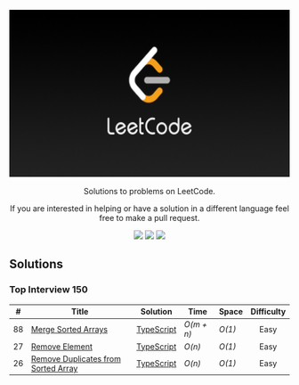 ﻿<p align="center">
	<a href="https://leetcode.com/TomasLaus/"><img src="./LeetCode.png" height=300px /></a>
</p>
<p align="center">
    Solutions to problems on LeetCode.
</p>
<p align="center">
	If you are interested in helping or have a solution in a different language feel free to make a pull request.
</p>
<p align="center">
	<img src="https://img.shields.io/badge/Problems%20Solved-3-brightgreen.svg?style=for-the-badge">
	<img src="https://img.shields.io/badge/Language-TypeScript-blue.svg?style=for-the-badge">
	<img src="https://img.shields.io/badge/Latest%20Update-01/30/2024-brightgreen.svg?style=for-the-badge">
</p>





## Solutions
### Top Interview 150
| #  | Title           |  Solution       |  Time           | Space           | Difficulty    |
-----|---------------- |:---------------:| --------------- | --------------- |:-------------:|
| 88 |[Merge Sorted Arrays](https://leetcode.com/problems/merge-sorted-array/)| [TypeScript](./Merge%20Sorted%20Array/solution.ts) | _O(m + n)_ | _O(1)_| Easy | |
| 27 |[Remove Element](https://leetcode.com/problems/remove-element/)| [TypeScript](./Remove%20Element/solution.ts) | _O(n)_ | _O(1)_| Easy | |
| 26 |[Remove Duplicates from Sorted Array](https://leetcode.com/problems/remove-duplicates-from-sorted-array/)| [TypeScript](./Remove%20Element/solution.ts) | _O(n)_ | _O(1)_| Easy | |